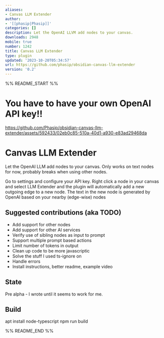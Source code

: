 ```yaml
---
aliases:
- Canvas LLM Extender
author:
- '[[phasip|Phasip]]'
categories: []
description: Let the OpenAI LLVM add nodes to your canvas.
downloads: 2948
mobile: true
number: 1242
title: Canvas LLM Extender
type: plugin
updated: '2023-10-20T05:34:57'
url: https://github.com/phasip/obsidian-canvas-llm-extender
version: '0.2'
---
```


%% README_START %%

# You have to have your own OpenAI API key!!


https://github.com/Phasip/obsidian-canvas-llm-extender/assets/592433/02eb0c85-510a-40d1-a930-e83ad29468da



# Canvas LLM Extender
Let the OpenAI LLM add nodes to your canvas. Only works on text nodes for now, probably breaks when using other nodes.

Go to settings and configure your API key.
Right click a node in your canvas and select LLM Extender and the plugin will automatically add a new outgoing edge to a new node. The text in the new node is generated by OpenAI based on your nearby (edge-wise) nodes

## Suggested contributions (aka TODO)
- Add support for other nodes
- Add support for other AI services
- Verify use of sibling nodes as input to prompt
- Support multiple prompt based actions
- Limit number of tokens in output
- Clean up code to be more javascriptic
- Solve the stuff I used ts-ignore on
- Handle errors
- Install instructions, better readme, example video

## State
Pre alpha - I wrote until it seems to work for me.

## Build
apt install node-typescript
npm run build


%% README_END %%
